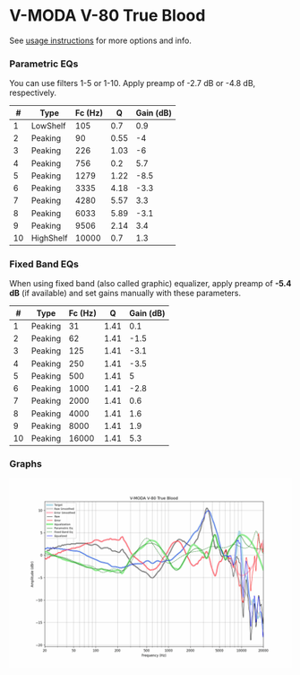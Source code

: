 # V-MODA V-80 True Blood
See [usage instructions](https://github.com/jaakkopasanen/AutoEq#usage) for more options and info.

### Parametric EQs
You can use filters 1-5 or 1-10. Apply preamp of -2.7 dB or -4.8 dB, respectively.

|   # | Type      |   Fc (Hz) |    Q |   Gain (dB) |
|-----|-----------|-----------|------|-------------|
|   1 | LowShelf  |       105 | 0.7  |         0.9 |
|   2 | Peaking   |        90 | 0.55 |        -4   |
|   3 | Peaking   |       226 | 1.03 |        -6   |
|   4 | Peaking   |       756 | 0.2  |         5.7 |
|   5 | Peaking   |      1279 | 1.22 |        -8.5 |
|   6 | Peaking   |      3335 | 4.18 |        -3.3 |
|   7 | Peaking   |      4280 | 5.57 |         3.3 |
|   8 | Peaking   |      6033 | 5.89 |        -3.1 |
|   9 | Peaking   |      9506 | 2.14 |         3.4 |
|  10 | HighShelf |     10000 | 0.7  |         1.3 |

### Fixed Band EQs
When using fixed band (also called graphic) equalizer, apply preamp of **-5.4 dB** (if available) and set gains manually with these parameters.

|   # | Type    |   Fc (Hz) |    Q |   Gain (dB) |
|-----|---------|-----------|------|-------------|
|   1 | Peaking |        31 | 1.41 |         0.1 |
|   2 | Peaking |        62 | 1.41 |        -1.5 |
|   3 | Peaking |       125 | 1.41 |        -3.1 |
|   4 | Peaking |       250 | 1.41 |        -3.5 |
|   5 | Peaking |       500 | 1.41 |         5   |
|   6 | Peaking |      1000 | 1.41 |        -2.8 |
|   7 | Peaking |      2000 | 1.41 |         0.6 |
|   8 | Peaking |      4000 | 1.41 |         1.6 |
|   9 | Peaking |      8000 | 1.41 |         1.9 |
|  10 | Peaking |     16000 | 1.41 |         5.3 |

### Graphs
![](./V-MODA%20V-80%20True%20Blood.png)
